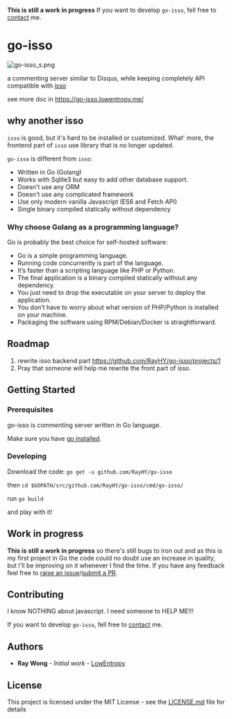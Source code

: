**This is still a work in progress**
If you want to develop `go-isso`, fell free to [contact](https://lowentropy.me/about/#about-me) me.

# go-isso

![go-isso_s.png](https://i.loli.net/2018/10/16/5bc556ea1ae9a.png)

a commenting server similar to Disqus, while keeping completely API compatible with [isso](https://posativ.org/isso/)

see more doc in <https://go-isso.lowentropy.me/>

## why another isso

`isso` is good, but it's hard to be installed or customized.
What' more, the frontend part of `isso` use library that is no longer updated.

`go-isso` is different from `isso`:

* Written in Go (Golang)
* Works with Sqlite3 but easy to add other database support.
* Doesn't use any ORM
* Doesn't use any complicated framework
* Use only modern vanilla Javascript (ES6 and Fetch API)
* Single binary compiled statically without dependency

### Why choose Golang as a programming language?

Go is probably the best choice for self-hosted software:

* Go is a simple programming language.
* Running code concurrently is part of the language.
* It’s faster than a scripting language like PHP or Python.
* The final application is a binary compiled statically without any dependency.
* You just need to drop the executable on your server to deploy the application.
* You don’t have to worry about what version of PHP/Python is installed on your machine.
* Packaging the software using RPM/Debian/Docker is straightforward.

## Roadmap

1. rewrite isso backend part <https://github.com/RayHY/go-isso/projects/1>
2. Pray that someone will help me rewrite the front part of isso.

## Getting Started

### Prerequisites

go-isso is commenting server written in Go language.

Make sure you have [go installed](https://golang.org/doc/install).

### Developing

Download the code: `go get -u github.com/RayHY/go-isso`

then `cd $GOPATH/src/github.com/RayHY/go-isso/cmd/go-isso/`

run `go build`

and play with it!

## Work in progress

**This is still a work in progress** so there's still bugs to iron out and as this
is my first project in Go the code could no doubt use an increase in quality,
but I'll be improving on it whenever I find the time. If you have any feedback
feel free to [raise an issue](https://github.com/jinxiapu/go-isso/issues)/[submit a PR](https://github.com/jinxiapu/go-isso/pulls).


## Contributing

I know NOTHING about javascript. I need someone to HELP ME!!!

If you want to develop `go-isso`, fell free to [contact](https://lowentropy.me/about/#about-me) me.

## Authors

* **Ray Wong** - *Initial work* - [LowEntropy](https://lowentropy.me)

## License

This project is licensed under the MIT License - see the [LICENSE.md](LICENSE.md) file for details